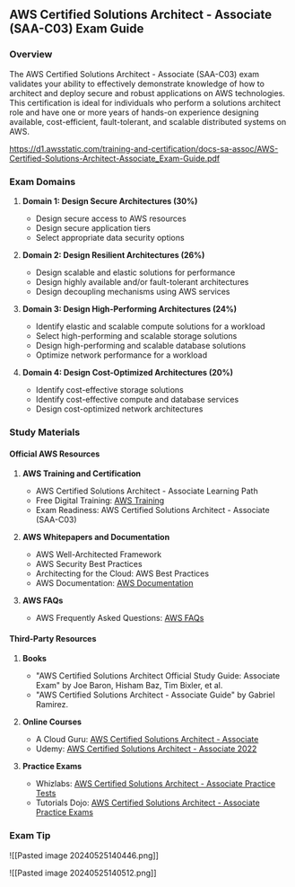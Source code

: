 ## AWS Certified Solutions Architect - Associate (SAA-C03) Exam Guide

### Overview

The AWS Certified Solutions Architect - Associate (SAA-C03) exam validates your ability to effectively demonstrate knowledge of how to architect and deploy secure and robust applications on AWS technologies. This certification is ideal for individuals who perform a solutions architect role and have one or more years of hands-on experience designing available, cost-efficient, fault-tolerant, and scalable distributed systems on AWS.

https://d1.awsstatic.com/training-and-certification/docs-sa-assoc/AWS-Certified-Solutions-Architect-Associate_Exam-Guide.pdf
### Exam Domains

1. **Domain 1: Design Secure Architectures (30%)**
   - Design secure access to AWS resources
   - Design secure application tiers
   - Select appropriate data security options

2. **Domain 2: Design Resilient Architectures (26%)**
   - Design scalable and elastic solutions for performance
   - Design highly available and/or fault-tolerant architectures
   - Design decoupling mechanisms using AWS services

3. **Domain 3: Design High-Performing Architectures (24%)**
   - Identify elastic and scalable compute solutions for a workload
   - Select high-performing and scalable storage solutions
   - Design high-performing and scalable database solutions
   - Optimize network performance for a workload

4. **Domain 4: Design Cost-Optimized Architectures (20%)**
   - Identify cost-effective storage solutions
   - Identify cost-effective compute and database services
   - Design cost-optimized network architectures


### Study Materials

#### Official AWS Resources

1. **AWS Training and Certification**
   - AWS Certified Solutions Architect - Associate Learning Path
   - Free Digital Training: [AWS Training](https://aws.amazon.com/training/)
   - Exam Readiness: AWS Certified Solutions Architect - Associate (SAA-C03)

2. **AWS Whitepapers and Documentation**
   - AWS Well-Architected Framework
   - AWS Security Best Practices
   - Architecting for the Cloud: AWS Best Practices
   - AWS Documentation: [AWS Documentation](https://docs.aws.amazon.com/)

3. **AWS FAQs**
   - AWS Frequently Asked Questions: [AWS FAQs](https://aws.amazon.com/faqs/)

#### Third-Party Resources

1. **Books**
   - "AWS Certified Solutions Architect Official Study Guide: Associate Exam" by Joe Baron, Hisham Baz, Tim Bixler, et al.
   - "AWS Certified Solutions Architect - Associate Guide" by Gabriel Ramirez.

2. **Online Courses**
   - A Cloud Guru: [AWS Certified Solutions Architect - Associate](https://acloudguru.com/course/aws-certified-solutions-architect-associate)
   - Udemy: [AWS Certified Solutions Architect - Associate 2022](https://www.udemy.com/course/aws-certified-solutions-architect-associate/)

3. **Practice Exams**
   - Whizlabs: [AWS Certified Solutions Architect - Associate Practice Tests](https://www.whizlabs.com/aws-solutions-architect-associate/)
   - Tutorials Dojo: [AWS Certified Solutions Architect - Associate Practice Exams](https://tutorialsdojo.com/aws-certified-solutions-architect-associate-saa-c03/)


### Exam Tip

![[Pasted image 20240525140446.png]]



![[Pasted image 20240525140512.png]]